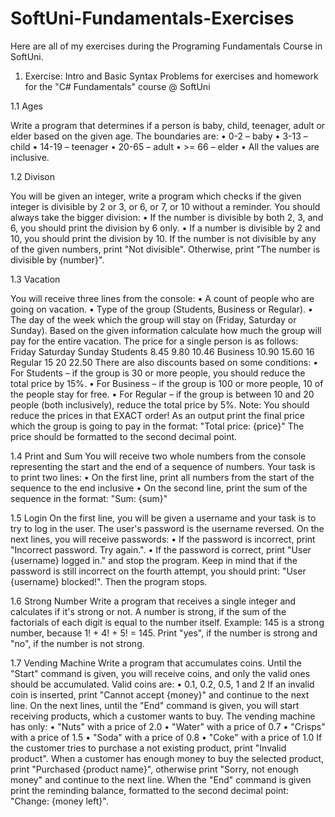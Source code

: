 # SoftUni-Fundamentals-Exercises
Here are all of my exercises during the Programing Fundamentals Course in SoftUni.

1. Exercise: Intro and Basic Syntax
Problems for exercises and homework for the "C# Fundamentals" course @ SoftUni

1.1	Ages

Write a program that determines if a person is baby, child, teenager, adult or elder based on the given age. The boundaries are:
•	0-2 – baby
•	3-13 – child
•	14-19 – teenager
•	20-65 – adult
•	>= 66 – elder
•	All the values are inclusive.


1.2	Divison

You will be given an integer, write a program which checks if the given integer is divisible by 2 or 3,  or 6, or 7, or 10 without a reminder. You should always take the bigger division:
•	If the number is divisible by both 2, 3, and 6, you should print the division by 6 only. 
•	If a number is divisible by 2 and 10, you should print the division by 10. 
If the number is not divisible by any of the given numbers, print "Not divisible". Otherwise, print "The number is divisible by {number}".


1.3	Vacation

You will receive three lines from the console:
•	A count of people who are going on vacation.
•	Type of the group (Students, Business or Regular).
•	The day of the week which the group will stay on (Friday, Saturday or Sunday).
Based on the given information calculate how much the group will pay for the entire vacation. 
The price for a single person is as follows:
		Friday		Saturday	Sunday
Students	8.45		9.80		10.46
Business	10.90		15.60		16
Regular		15		20		22.50
There are also discounts based on some conditions:
•	For Students – if the group is 30 or more people, you should reduce the total price by 15%.
•	For Business – if the group is 100 or more people, 10 of the people stay for free.
•	For Regular – if the group is between 10 and 20  people (both inclusively), reduce the total price by 5%.
Note: You should reduce the prices in that EXACT order!
As an output print the final price which the group is going to pay in the format: 
"Total price: {price}" 
The price should be formatted to the second decimal point.


1.4	Print and Sum
You will receive two whole numbers from the console representing the start and the end of a sequence of numbers. 
Your task is to print two lines:
•	On the first line, print all numbers from the start of the sequence to the end inclusive
•	On the second line, print the sum of the sequence in the format: "Sum: {sum}"


1.5	Login
On the first line, you will be given a username and your task is to try to log in the user. The user's password is the username reversed. On the next lines, you will receive passwords:
•	If the password is incorrect, print "Incorrect password. Try again.".
•	If the password is correct, print "User {username} logged in." and stop the program.
Keep in mind that if the password is still incorrect on the fourth attempt, you should print: "User {username} blocked!".
Then the program stops.


1.6	Strong Number
Write a program that receives a single integer and calculates if it's strong or not. A number is strong, if the sum of the factorials of each digit is equal to the number itself.
Example: 145 is a strong number, because 1! + 4! + 5! = 145. 
Print "yes", if the number is strong and "no", if the number is not strong.


1.7	Vending Machine
Write a program that accumulates coins. Until the "Start" command is given, you will receive coins, and only the valid ones should be accumulated. Valid coins are:
•	0.1, 0.2, 0.5, 1 and 2
If an invalid coin is inserted, print "Cannot accept {money}" and continue to the next line.
On the next lines, until the "End" command is given, you will start receiving products, which a customer wants to buy. The vending machine has only:
•	"Nuts" with a price of 2.0
•	"Water" with a price of 0.7
•	"Crisps" with a price of 1.5
•	"Soda" with a price of 0.8
•	"Coke" with a price of 1.0
If the customer tries to purchase a not existing product, print "Invalid product".
When a customer has enough money to buy the selected product, print "Purchased {product name}", otherwise print "Sorry, not enough money" and continue to the next line.
When the "End" command is given print the reminding balance, formatted to the second decimal point: "Change: {money left}".











